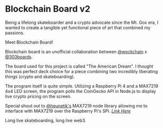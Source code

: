 # Blockchain Board v2

Being a lifelong skateboarder and a crypto advocate since the Mt. Gox era, I wanted to create a tangible yet functional piece of art that combined my passions.

Meet Blockchain Board!

Blockchain board is an unofficial collaboration between [@wockchain](twitter.com/wockchain) x [@303boards](https://www.instagram.com/303boards/).

The board used for this project is called "The American Dream". I thought this was perfect deck choice for a piece combining two incredibly liberating things (crypto and skateboarding).

The program itself is quite simple. Utilizing a Raspberry Pi 4 and a MAX7219 4x4 LED screen, the program polls the CoinGecko API in Node.js to display live crypto pricing on the screen.

Special shout out to [@heunetik's](https://github.com/heunetik) MAX7219 node library allowing me to interface with MAX7219 over the Raspberry Pi's SPI. [*Link Here*](https://github.com/heunetik/MAX7219-Matrix) 


Long live skateboarding, long live web3.
#
